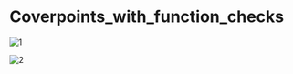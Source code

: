 # Coverpoints_with_function_checks


![1](https://user-images.githubusercontent.com/106655975/212670739-af735c7f-4ee8-47cb-be5b-df72ad0d44ef.png)

![2](https://user-images.githubusercontent.com/106655975/212670768-b77d4664-2420-4bf4-a5b7-402da3ae7694.png)


